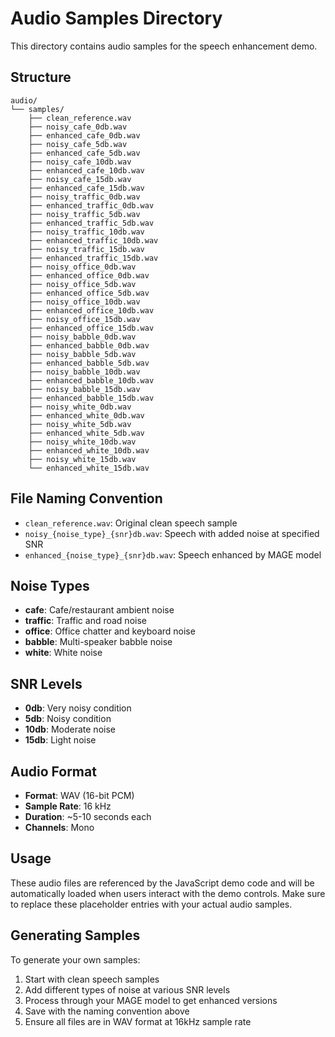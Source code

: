 # Audio Samples Directory

This directory contains audio samples for the speech enhancement demo.

## Structure

```
audio/
└── samples/
    ├── clean_reference.wav
    ├── noisy_cafe_0db.wav
    ├── enhanced_cafe_0db.wav
    ├── noisy_cafe_5db.wav
    ├── enhanced_cafe_5db.wav
    ├── noisy_cafe_10db.wav
    ├── enhanced_cafe_10db.wav
    ├── noisy_cafe_15db.wav
    ├── enhanced_cafe_15db.wav
    ├── noisy_traffic_0db.wav
    ├── enhanced_traffic_0db.wav
    ├── noisy_traffic_5db.wav
    ├── enhanced_traffic_5db.wav
    ├── noisy_traffic_10db.wav
    ├── enhanced_traffic_10db.wav
    ├── noisy_traffic_15db.wav
    ├── enhanced_traffic_15db.wav
    ├── noisy_office_0db.wav
    ├── enhanced_office_0db.wav
    ├── noisy_office_5db.wav
    ├── enhanced_office_5db.wav
    ├── noisy_office_10db.wav
    ├── enhanced_office_10db.wav
    ├── noisy_office_15db.wav
    ├── enhanced_office_15db.wav
    ├── noisy_babble_0db.wav
    ├── enhanced_babble_0db.wav
    ├── noisy_babble_5db.wav
    ├── enhanced_babble_5db.wav
    ├── noisy_babble_10db.wav
    ├── enhanced_babble_10db.wav
    ├── noisy_babble_15db.wav
    ├── enhanced_babble_15db.wav
    ├── noisy_white_0db.wav
    ├── enhanced_white_0db.wav
    ├── noisy_white_5db.wav
    ├── enhanced_white_5db.wav
    ├── noisy_white_10db.wav
    ├── enhanced_white_10db.wav
    ├── noisy_white_15db.wav
    └── enhanced_white_15db.wav
```

## File Naming Convention

- `clean_reference.wav`: Original clean speech sample
- `noisy_{noise_type}_{snr}db.wav`: Speech with added noise at specified SNR
- `enhanced_{noise_type}_{snr}db.wav`: Speech enhanced by MAGE model

## Noise Types

- **cafe**: Cafe/restaurant ambient noise
- **traffic**: Traffic and road noise
- **office**: Office chatter and keyboard noise
- **babble**: Multi-speaker babble noise
- **white**: White noise

## SNR Levels

- **0db**: Very noisy condition
- **5db**: Noisy condition
- **10db**: Moderate noise
- **15db**: Light noise

## Audio Format

- **Format**: WAV (16-bit PCM)
- **Sample Rate**: 16 kHz
- **Duration**: ~5-10 seconds each
- **Channels**: Mono

## Usage

These audio files are referenced by the JavaScript demo code and will be automatically loaded when users interact with the demo controls. Make sure to replace these placeholder entries with your actual audio samples.

## Generating Samples

To generate your own samples:

1. Start with clean speech samples
2. Add different types of noise at various SNR levels
3. Process through your MAGE model to get enhanced versions
4. Save with the naming convention above
5. Ensure all files are in WAV format at 16kHz sample rate
